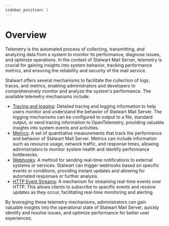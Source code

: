 ```yaml
---
sidebar_position: 1
---
```


# Overview

Telemetry is the automated process of collecting, transmitting, and analyzing data from a system to monitor its performance, diagnose issues, and optimize operations. In the context of Stalwart Mail Server, telemetry is crucial for gaining insights into system behavior, tracking performance metrics, and ensuring the reliability and security of the mail service.

Stalwart offers several mechanisms to facilitate the collection of logs, traces, and metrics, enabling administrators and developers to comprehensively monitor and analyze the system's performance. The available telemetry mechanisms include:

- [Tracing and logging](/docs/telemetry/overview): Detailed tracing and logging information to help users monitor and understand the behavior of Stalwart Mail Server. The logging mechanisms can be configured to output to a file, standard output, or send tracing information to OpenTelemetry, providing valuable insights into system events and activities.
- [Metrics](/docs/telemetry/metrics/overview): A set of quantitative measurements that track the performance and behavior of Stalwart Mail Server. Metrics can include information such as resource usage, network traffic, and response times, allowing administrators to monitor system health and identify performance bottlenecks.
- [Webhooks](/docs/telemetry/webhooks): A method for sending real-time notifications to external systems or services. Stalwart can trigger webhooks based on specific events or conditions, providing instant updates and allowing for automated responses or further analysis.
- [HTTP Event Streams](/docs/telemetry/overview): A mechanism for streaming real-time events over HTTP. This allows clients to subscribe to specific events and receive updates as they occur, facilitating real-time monitoring and alerting.

By leveraging these telemetry mechanisms, administrators can gain valuable insights into the operational state of Stalwart Mail Server, quickly identify and resolve issues, and optimize performance for better user experiences.
